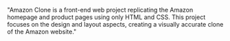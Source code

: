 "Amazon Clone is a front-end web project replicating the Amazon homepage and product pages using only HTML and CSS. This project focuses on the design and layout aspects, creating a visually accurate clone of the Amazon website."
